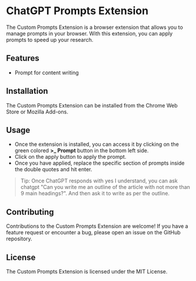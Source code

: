# ChatGPT Prompts Extension
The Custom Prompts Extension is a browser extension that allows you to manage prompts in your browser. With this extension, you can apply prompts to speed up your research.

## Features

- Prompt for content writing

## Installation
The Custom Prompts Extension can be installed from the Chrome Web Store or Mozilla Add-ons.

## Usage

- Once the extension is installed, you can access it by clicking on the green colored **>_ Prompt** button in the bottom left side.
- Click on the apply button to apply the prompt.
- Once you have applied, replace the specific section of prompts inside the double quotes and hit enter.

> Tip: Once ChatGPT responds with yes I understand, you can ask chatgpt "Can you write me an outline of the article with not more than 9 main headings?". And then ask it to write as per the outline.

## Contributing
Contributions to the Custom Prompts Extension are welcome! If you have a feature request or encounter a bug, please open an issue on the GitHub repository.

## License
The Custom Prompts Extension is licensed under the MIT License.